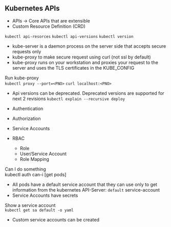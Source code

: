 ## Kubernetes APIs

- APIs -> Core APIs that are extensible
- Custom Resource Definition (CRD)

`kubectl api-resorces`
`kubectl api-versions`
`kubectl version`

- kube-server is a daemon process on the server side that accepts secure requests only
- kube-proxy to make secure request using curl (not ssl by default)
- kube-proxy runs on your workstation and proxies your request to the server and uses the TLS certificates in the KUBE_CONFIG

Run kube-proxy <br>
`kubectl proxy --port=<PNO>`
`curl localhost:<PNO>`

- Api versions can be deprecated. Deprecated versions are supported for next 2 revisions
`kubectl explain --recursive deploy`

- Authentication
- Authorization
- Service Accounts
- RBAC
  - Role
  - User/Service Account
  - Role Mapping

Can I do something <br>
kubectl auth can-i [get pods]

- All pods have a default service account that they can use only to get information from the kubernetes API-Server: `default` service-account
- Service Accounts have secrets

Show a service account <br>
`kubectl get sa default -o yaml`

- Custom service accounts can be created

